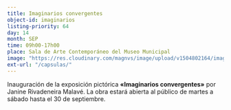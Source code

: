 ```yaml
---
title: Imaginarios convergentes
object-id: imaginarios
listing-priority: 64
day: 14
month: SEP
time: 09h00-17h00
place: Sala de Arte Contemporáneo del Museo Municipal
image: "https://res.cloudinary.com/magnvs/image/upload/v1504802164/imaginarios_zifizz.jpg"
ext-url: "/capsulas/"
---
```


Inauguración de la exposición pictórica <b>&laquo;Imaginarios convergentes&raquo;</b> por Janine Rivadeneira Malavé. La obra estará abierta al público de martes a sábado hasta el 30 de septiembre.
